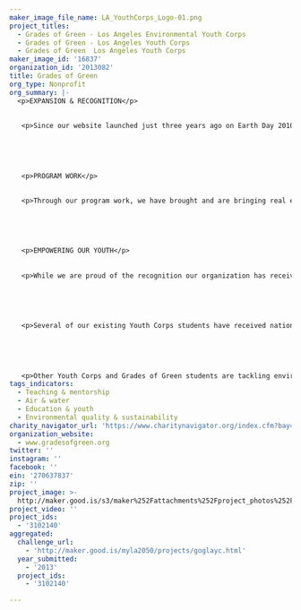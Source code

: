```yaml
---
maker_image_file_name: LA_YouthCorps_Logo-01.png
project_titles:
  - Grades of Green - Los Angeles Environmental Youth Corps
  - Grades of Green - Los Angeles Youth Corps
  - Grades of Green  Los Angeles Youth Corps
maker_image_id: '16837'
organization_id: '2013082'
title: Grades of Green
org_type: Nonprofit
org_summary: |-
  <p>EXPANSION & RECOGNITION</p>
   
   
   <p>Since our website launched just three years ago on Earth Day 2010, Grades of Green has grown rapidly and expanded internationally with more than 104,000 students in 27 states and four countries enrolled in our programs. Grades of Green has been honored with several awards over the last four years, including the Environmental Protection Agency’s prestigious Environmental Award, a United States Conference of Mayors Award, as well as being instrumental in two Grades of Green schools being designated as “Green Ribbon Schools” by the U.S. Department of Education. </p>
   
   
   
   
   
   <p>PROGRAM WORK</p>
   
   
   <p>Through our program work, we have brought and are bringing real environmental change to our communities. Some examples include: helping more than 50 Los Angeles County schools divert over 50,000 bags of trash from local landfills through our Trash Free Lunch Program; helping several California schools districts stop the use of toxic cleaning supplies in their schools; performing a “greening” of 10 underserved schools in the Los Angeles area and helping them set up waste reduction programs, including in-class recycling and lunch-time sorting systems; and assisting several local schools end the use of Styrofoam trays at lunch time. Should we receive one of the LA2050 grants, we look forward to continuing this hands-on program work in the schools within the LAYC. </p>
   
   
   
   
   
   <p>EMPOWERING OUR YOUTH</p>
   
   
   <p>While we are proud of the recognition our organization has received and the projects we have led, we believe our most important work is teaching our children that they have the power to make a difference. As noted above, it was Grades of Green students who went to their City Councils in Manhattan Beach and Hermosa Beach to ask for bans of plastic bags and Styrofoam. Inspired by those stories, El Segundo High School students recently went to their City Council to ask that additional recycling containers be placed around town. </p> 
   
   
   
   
   
   <p>Several of our existing Youth Corps students have received national and regional recognition for their environmental efforts, including Grace C and Sam H who were named as Champions for Change by the White House, and Max R and Reese R, who were featured in a Washington Post article about banning Styrofoam. </p>
   
   
   
   
   
   <p>Other Youth Corps and Grades of Green students are tackling environmental problems big and small at their schools and in their communities. For example, Yaeeun H is using Grades of Green 3R curriculum to teach kids at her school about how and why to protect the environment; Sydney H, a sixth grader, is organizing an e-waste collection drive at her school; Sam H is collecting used shoes to donate to Soles for Souls; and Lauren S and Jenna R, both sixth graders, are working to plant a native garden at their school. These kids are the future of Los Angeles and our best hope of making our vision for Los Angeles a reality in 2050. </p>
tags_indicators:
  - Teaching & mentorship
  - Air & water
  - Education & youth
  - Environmental quality & sustainability
charity_navigator_url: 'https://www.charitynavigator.org/index.cfm?bay=search.profile&ein=270637837'
organization_website:
  - www.gradesofgreen.org
twitter: ''
instagram: ''
facebook: ''
ein: '270637837'
zip: ''
project_image: >-
  http://maker.good.is/s3/maker%252Fattachments%252Fproject_photos%252Fimages%252F16837%252Fdisplay%252FLA_YouthCorps_Logo-01.png=c570x385
project_video: ''
project_ids:
  - '3102140'
aggregated:
  challenge_url:
    - 'http://maker.good.is/myla2050/projects/goglayc.html'
  year_submitted:
    - '2013'
  project_ids:
    - '3102140'

---
```


